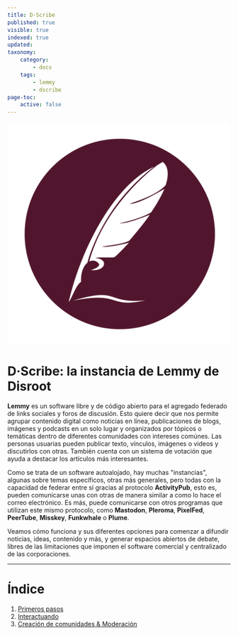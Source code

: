 ```yaml
---
title: D·Scribe
published: true
visible: true
indexed: true
updated:
taxonomy:
    category:
        - docs
    tags:
        - lemmy
        - dscribe
page-toc:
    active: false
---
```


![](scribe.svg)

# D·Scribe: la instancia de Lemmy de Disroot

**Lemmy** es un software libre y de código abierto para el agregado federado de links sociales y foros de discusión. Esto quiere decir que nos permite agrupar contenido digital como noticias en línea, publicaciones de blogs, imágenes y podcasts en un solo lugar y organizados por tópicos o temáticas dentro de diferentes comunidades con intereses comúnes. Las personas usuarias pueden publicar texto, vínculos, imágenes o videos y discutirlos con otras. También cuenta con un sistema de votación que ayuda a destacar los artículos más interesantes.

Como se trata de un software autoalojado, hay muchas "instancias", algunas sobre temas específicos, otras más generales, pero todas con la capacidad de federar entre sí gracias al protocolo **ActivityPub**, esto es, pueden comunicarse unas con otras de manera similar a como lo hace el correo electrónico. Es más, puede comunicarse con otros programas que utilizan este mismo protocolo, como **Mastodon**, **Pleroma**, **PixelFed**, **PeerTube**, **Misskey**, **Funkwhale** o **Plume**.

Veamos cómo funciona y sus diferentes opciones para comenzar a difundir noticias, ideas, contenido y más, y generar espacios abiertos de debate, libres de las limitaciones que imponen el software comercial y centralizado de las corporaciones.

---

# Índice
1. [Primeros pasos](01.gettingstarted)
2. [Interactuando](02.interacting)
3. [Creación de comunidades & Moderación](03.communities)
